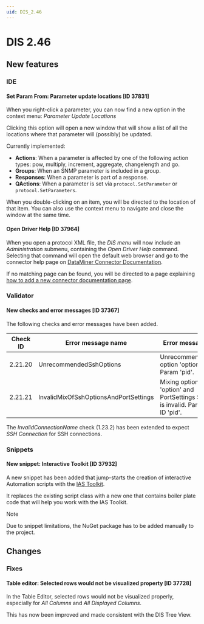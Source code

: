 ```yaml
---
uid: DIS_2.46
---
```


# DIS 2.46

## New features

### IDE

#### Set Param From: Parameter update locations [ID 37831]

When you right-click a parameter, you can now find a new option in the context menu: *Parameter Update Locations*

Clicking this option will open a new window that will show a list of all the locations where that parameter will (possibly) be updated.

Currently implemented:

- **Actions**: When a parameter is affected by one of the following action types: pow, multiply, increment, aggregate, changelength and go.
- **Groups**: When an SNMP parameter is included in a group.
- **Responses**: When a parameter is part of a response.
- **QActions**: When a parameter is set via `protocol.SetParameter` or `protocol.SetParameters`.

When you double-clicking on an item, you will be directed to the location of that item. You can also use the context menu to navigate and close the window at the same time.

#### Open Driver Help [ID 37964]

When you open a protocol XML file, the *DIS menu* will now include an *Administration* submenu, containing the *Open Driver Help* command. Selecting that command will open the default web browser and go to the connector help page on [DataMiner Connector Documentation](https://docs.dataminer.services/connector/index.html).

If no matching page can be found, you will be directed to a page explaining [how to add a new connector documentation page](xref:Connector_help_pages#adding-new-connector-documentation-pages).

### Validator

#### New checks and error messages [ID 37367]

The following checks and error messages have been added.

| Check ID | Error message name | Error message |
|--|--|--|
| 2.21.20 | UnrecommendedSshOptions                | Unrecommended option 'option' in Param 'pid'. |
| 2.21.21 | InvalidMixOfSshOptionsAndPortSettings  | Mixing option 'option' and PortSettings SSH is invalid. Param ID 'pid'. |

The *InvalidConnectionName* check (1.23.2) has been extended to expect *SSH Connection* for SSH connections.

### Snippets

#### New snippet: Interactive Toolkit [ID 37932]

A new snippet has been added that jump-starts the creation of interactive Automation scripts with the [IAS Toolkit](https://www.nuget.org/packages/Skyline.DataMiner.Utils.InteractiveAutomationScriptToolkit).

It replaces the existing script class with a new one that contains boiler plate code that will help you work with the IAS Toolkit.

> [!NOTE]
> Due to snippet limitations, the NuGet package has to be added manually to the project.

## Changes

### Fixes

#### Table editor: Selected rows would not be visualized property [ID 37728]

In the Table Editor, selected rows would not be visualized properly, especially for *All Columns* and *All Displayed Columns*.

This has now been improved and made consistent with the DIS Tree View.
